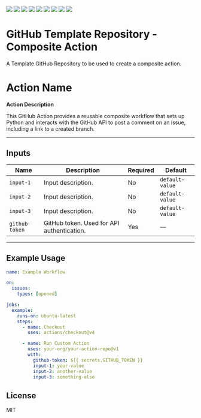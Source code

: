 ![](https://img.shields.io/github/commit-activity/t/subhamay-bhattacharyya-gha/github-action-template)&nbsp;![](https://img.shields.io/github/last-commit/subhamay-bhattacharyya-gha/github-action-template)&nbsp;![](https://img.shields.io/github/release-date/subhamay-bhattacharyya-gha/github-action-template)&nbsp;![](https://img.shields.io/github/repo-size/subhamay-bhattacharyya-gha/github-action-template)&nbsp;![](https://img.shields.io/github/directory-file-count/subhamay-bhattacharyya-gha/github-action-template)&nbsp;![](https://img.shields.io/github/issues/subhamay-bhattacharyya-gha/github-action-template)&nbsp;![](https://img.shields.io/github/languages/top/subhamay-bhattacharyya-gha/github-action-template)&nbsp;![](https://img.shields.io/github/commit-activity/m/subhamay-bhattacharyya-gha/github-action-template)&nbsp;![](https://img.shields.io/endpoint?url=https://gist.githubusercontent.com/bsubhamay/06e35985280456b113298ed56c626e73/raw/github-action-template.json?)

# GitHub Template Repository - Composite Action

A Template GitHub Repository to be used to create a composite action.

# Action Name

**Action Description**

This GitHub Action provides a reusable composite workflow that sets up Python and interacts with the GitHub API to post a comment on an issue, including a link to a created branch.

---

## Inputs

| Name           | Description         | Required | Default        |
|----------------|---------------------|----------|----------------|
| `input-1`      | Input description.  | No       | `default-value`|
| `input-2`      | Input description.  | No       | `default-value`|
| `input-3`      | Input description.  | No       | `default-value`|
| `github-token` | GitHub token. Used for API authentication. | Yes | — |

---

## Example Usage

```yaml
name: Example Workflow

on:
  issues:
    types: [opened]

jobs:
  example:
    runs-on: ubuntu-latest
    steps:
      - name: Checkout
        uses: actions/checkout@v4

      - name: Run Custom Action
        uses: your-org/your-action-repo@v1
        with:
          github-token: ${{ secrets.GITHUB_TOKEN }}
          input-1: your-value
          input-2: another-value
          input-3: something-else
```

## License

MIT